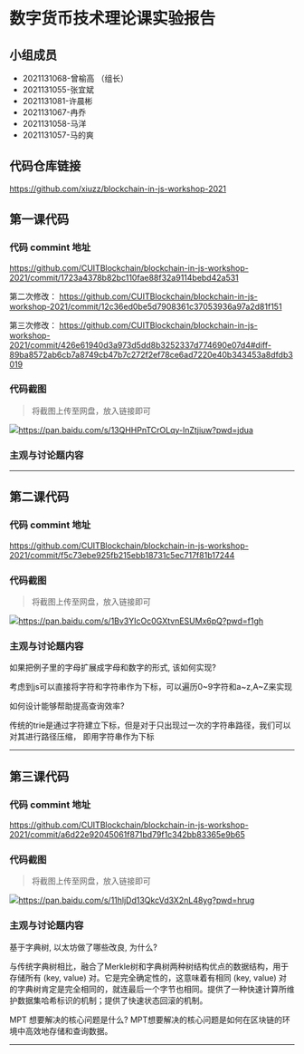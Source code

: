 # 数字货币技术理论课实验报告

## 小组成员

- 2021131068-曾榆高 （组长）
- 2021131055-张宜斌
- 2021131081-许晨彬
- 2021131067-冉乔
- 2021131058-马洋
- 2021131057-马的爽



## 代码仓库链接

https://github.com/xiuzz/blockchain-in-js-workshop-2021



## 第一课代码


### 代码 commint 地址

https://github.com/CUITBlockchain/blockchain-in-js-workshop-2021/commit/1723a4378b82bc110fae88f32a9114bebd42a531

第二次修改：
https://github.com/CUITBlockchain/blockchain-in-js-workshop-2021/commit/12c36ed0be5d7908361c37053936a97a2d81f151

第三次修改：
https://github.com/CUITBlockchain/blockchain-in-js-workshop-2021/commit/426e61940d3a973d5dd8b3252337d774690e07d4#diff-89ba8572ab6cb7a8749cb47b7c272f2ef78ce6ad7220e40b343453a8dfdb3019

### 代码截图

> 将截图上传至网盘，放入链接即可

![](链接)https://pan.baidu.com/s/13QHHPnTCrOLqy-lnZtjiuw?pwd=jdua


### 主观与讨论题内容

---



## 第二课代码


### 代码 commint 地址

https://github.com/CUITBlockchain/blockchain-in-js-workshop-2021/commit/f5c73ebe925fb215ebb18731c5ec717f81b17244


### 代码截图

> 将截图上传至网盘，放入链接即可

![](链接)https://pan.baidu.com/s/1Bv3YIcOc0GXtvnESUMx6pQ?pwd=f1gh


### 主观与讨论题内容

如果把例⼦⾥的字⺟扩展成字⺟和数字的形式, 该如何实现?

考虑到js可以直接将字符和字符串作为下标，可以遍历0~9字符和a~z,A~Z来实现

如何设计能够帮助提⾼查询效率?

传统的trie是通过字符建立下标，但是对于只出现过一次的字符串路径，我们可以对其进行路径压缩，
即用字符串作为下标

---


## 第三课代码


### 代码 commint 地址

https://github.com/CUITBlockchain/blockchain-in-js-workshop-2021/commit/a6d22e92045061f871bd79f1c342bb83365e9b65


### 代码截图

> 将截图上传至网盘，放入链接即可

![](链接)https://pan.baidu.com/s/11hljDd13QkcVd3X2nL48yg?pwd=hrug


### 主观与讨论题内容
基于字典树, 以太坊做了哪些改良, 为什么?

与传统字典树相比，融合了Merkle树和字典树两种树结构优点的数据结构，用于存储所有 (key, value) 对。它是完全确定性的，这意味着有相同 (key, value) 对的字典树肯定是完全相同的，就连最后一个字节也相同。提供了一种快速计算所维护数据集哈希标识的机制；提供了快速状态回滚的机制。

MPT 想要解决的核⼼问题是什么?
MPT想要解决的核心问题是如何在区块链的环境中高效地存储和查询数据。

---